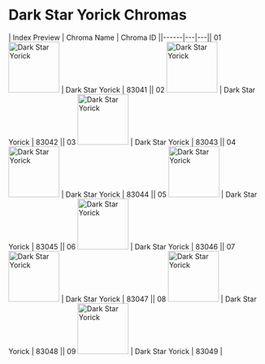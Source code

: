 # Dark Star Yorick Chromas

| Index  Preview | Chroma Name | Chroma ID ||------|---|---|| 01  <img src='https://raw.communitydragon.org/latest/plugins/rcp-be-lol-game-data/global/default/v1/champion-chroma-images/83/83041.png' alt='Dark Star Yorick' width='100'> | Dark Star Yorick | 83041 || 02  <img src='https://raw.communitydragon.org/latest/plugins/rcp-be-lol-game-data/global/default/v1/champion-chroma-images/83/83042.png' alt='Dark Star Yorick' width='100'> | Dark Star Yorick | 83042 || 03  <img src='https://raw.communitydragon.org/latest/plugins/rcp-be-lol-game-data/global/default/v1/champion-chroma-images/83/83043.png' alt='Dark Star Yorick' width='100'> | Dark Star Yorick | 83043 || 04  <img src='https://raw.communitydragon.org/latest/plugins/rcp-be-lol-game-data/global/default/v1/champion-chroma-images/83/83044.png' alt='Dark Star Yorick' width='100'> | Dark Star Yorick | 83044 || 05  <img src='https://raw.communitydragon.org/latest/plugins/rcp-be-lol-game-data/global/default/v1/champion-chroma-images/83/83045.png' alt='Dark Star Yorick' width='100'> | Dark Star Yorick | 83045 || 06  <img src='https://raw.communitydragon.org/latest/plugins/rcp-be-lol-game-data/global/default/v1/champion-chroma-images/83/83046.png' alt='Dark Star Yorick' width='100'> | Dark Star Yorick | 83046 || 07  <img src='https://raw.communitydragon.org/latest/plugins/rcp-be-lol-game-data/global/default/v1/champion-chroma-images/83/83047.png' alt='Dark Star Yorick' width='100'> | Dark Star Yorick | 83047 || 08  <img src='https://raw.communitydragon.org/latest/plugins/rcp-be-lol-game-data/global/default/v1/champion-chroma-images/83/83048.png' alt='Dark Star Yorick' width='100'> | Dark Star Yorick | 83048 || 09  <img src='https://raw.communitydragon.org/latest/plugins/rcp-be-lol-game-data/global/default/v1/champion-chroma-images/83/83049.png' alt='Dark Star Yorick' width='100'> | Dark Star Yorick | 83049 |